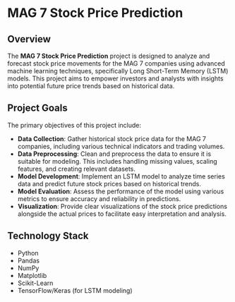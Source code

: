 # MAG 7 Stock Price Prediction

## Overview

The **MAG 7 Stock Price Prediction** project is designed to analyze and forecast stock price movements for the MAG 7 companies using advanced machine learning techniques, specifically Long Short-Term Memory (LSTM) models. This project aims to empower investors and analysts with insights into potential future price trends based on historical data.

## Project Goals

The primary objectives of this project include:

- **Data Collection**: Gather historical stock price data for the MAG 7 companies, including various technical indicators and trading volumes.
- **Data Preprocessing**: Clean and preprocess the data to ensure it is suitable for modeling. This includes handling missing values, scaling features, and creating relevant datasets.
- **Model Development**: Implement an LSTM model to analyze time series data and predict future stock prices based on historical trends.
- **Model Evaluation**: Assess the performance of the model using various metrics to ensure accuracy and reliability in predictions.
- **Visualization**: Provide clear visualizations of the stock price predictions alongside the actual prices to facilitate easy interpretation and analysis.

## Technology Stack

- Python
- Pandas
- NumPy
- Matplotlib
- Scikit-Learn
- TensorFlow/Keras (for LSTM modeling)
